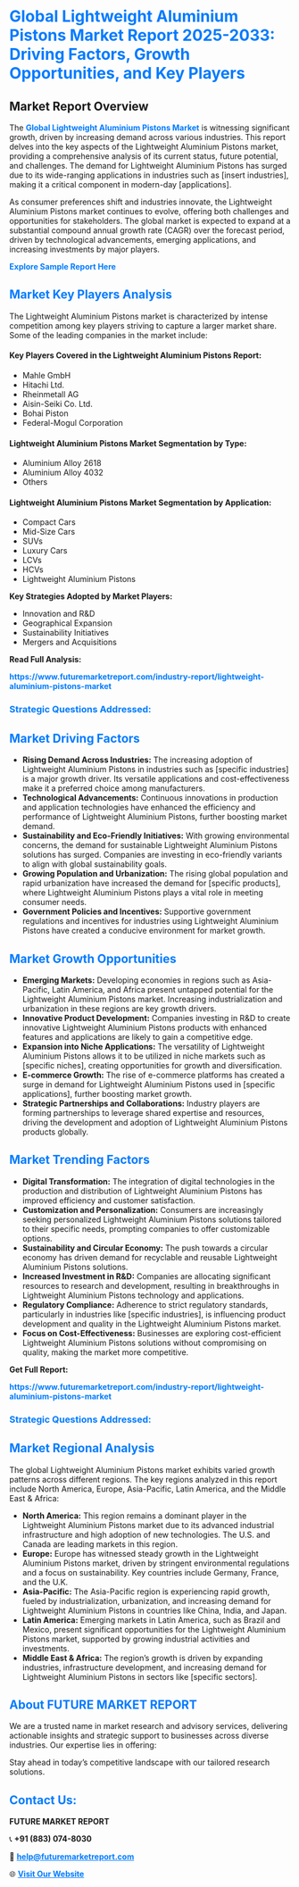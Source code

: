<h1 style="color: #007BFF;">Global Lightweight Aluminium Pistons Market Report 2025-2033: Driving Factors, Growth Opportunities, and Key Players</h1>

<section id="overview">
<h2>Market Report Overview</h2>
<p>The <a href="https://www.futuremarketreport.com/industry-report/lightweight-aluminium-pistons-market" style="color: #007BFF; text-decoration: none;"><strong>Global Lightweight Aluminium Pistons Market</strong></a> is witnessing significant growth, driven by increasing demand across various industries. This report delves into the key aspects of the Lightweight Aluminium Pistons market, providing a comprehensive analysis of its current status, future potential, and challenges. The demand for Lightweight Aluminium Pistons has surged due to its wide-ranging applications in industries such as [insert industries], making it a critical component in modern-day [applications].</p>
<p>As consumer preferences shift and industries innovate, the Lightweight Aluminium Pistons market continues to evolve, offering both challenges and opportunities for stakeholders. The global market is expected to expand at a substantial compound annual growth rate (CAGR) over the forecast period, driven by technological advancements, emerging applications, and increasing investments by major players.</p>
</section>

<section id="overview">
<p><a href="https://www.futuremarketreport.com/request-sample/reportId=125977" style="color: #007BFF; text-decoration: none;"><strong>Explore Sample Report Here</strong></a></p>
</section>

<section id="key-players">
<h2 style="color: #007BFF;">Market Key Players Analysis</h2>
<p>The Lightweight Aluminium Pistons market is characterized by intense competition among key players striving to capture a larger market share. Some of the leading companies in the market include:</p>
<h4>Key Players Covered in the Lightweight Aluminium Pistons Report:</h4>
<ul><li>Mahle GmbH</li><li>Hitachi Ltd.</li><li>Rheinmetall AG</li><li>Aisin-Seiki Co. Ltd.</li><li>Bohai Piston</li><li>Federal-Mogul Corporation</li></ul>
<h4>Lightweight Aluminium Pistons Market Segmentation by Type:</h4>
<ul><li>Aluminium Alloy 2618</li><li>Aluminium Alloy 4032</li><li>Others</li></ul>

<h4>Lightweight Aluminium Pistons Market Segmentation by Application:</h4>
<ul><li>Compact Cars</li><li>Mid-Size Cars</li><li>SUVs</li><li>Luxury Cars</li><li>LCVs</li><li>HCVs</li><li>Lightweight Aluminium Pistons</li></ul>
<p><strong>Key Strategies Adopted by Market Players:</strong></p>
<ul>
<li>Innovation and R&D</li>
<li>Geographical Expansion</li>
<li>Sustainability Initiatives</li>
<li>Mergers and Acquisitions</li>
</ul>
</section>

<section>
<p><strong>Read Full Analysis: </strong></p><a href="https://www.futuremarketreport.com/industry-report/lightweight-aluminium-pistons-market" style="color: #007BFF; text-decoration: none;"><strong>https://www.futuremarketreport.com/industry-report/lightweight-aluminium-pistons-market</strong></a>
<h3 style="color: #007BFF;">Strategic Questions Addressed:</h3>
</section>

<section id="driving-factors">
<h2 style="color: #007BFF;">Market Driving Factors</h2>
<ul>
<li><strong>Rising Demand Across Industries:</strong> The increasing adoption of Lightweight Aluminium Pistons in industries such as [specific industries] is a major growth driver. Its versatile applications and cost-effectiveness make it a preferred choice among manufacturers.</li>
<li><strong>Technological Advancements:</strong> Continuous innovations in production and application technologies have enhanced the efficiency and performance of Lightweight Aluminium Pistons, further boosting market demand.</li>
<li><strong>Sustainability and Eco-Friendly Initiatives:</strong> With growing environmental concerns, the demand for sustainable Lightweight Aluminium Pistons solutions has surged. Companies are investing in eco-friendly variants to align with global sustainability goals.</li>
<li><strong>Growing Population and Urbanization:</strong> The rising global population and rapid urbanization have increased the demand for [specific products], where Lightweight Aluminium Pistons plays a vital role in meeting consumer needs.</li>
<li><strong>Government Policies and Incentives:</strong> Supportive government regulations and incentives for industries using Lightweight Aluminium Pistons have created a conducive environment for market growth.</li>
</ul>
</section>

<section id="growth-opportunities">
<h2 style="color: #007BFF;">Market Growth Opportunities</h2>
<ul>
<li><strong>Emerging Markets:</strong> Developing economies in regions such as Asia-Pacific, Latin America, and Africa present untapped potential for the Lightweight Aluminium Pistons market. Increasing industrialization and urbanization in these regions are key growth drivers.</li>
<li><strong>Innovative Product Development:</strong> Companies investing in R&D to create innovative Lightweight Aluminium Pistons products with enhanced features and applications are likely to gain a competitive edge.</li>
<li><strong>Expansion into Niche Applications:</strong> The versatility of Lightweight Aluminium Pistons allows it to be utilized in niche markets such as [specific niches], creating opportunities for growth and diversification.</li>
<li><strong>E-commerce Growth:</strong> The rise of e-commerce platforms has created a surge in demand for Lightweight Aluminium Pistons used in [specific applications], further boosting market growth.</li>
<li><strong>Strategic Partnerships and Collaborations:</strong> Industry players are forming partnerships to leverage shared expertise and resources, driving the development and adoption of Lightweight Aluminium Pistons products globally.</li>
</ul>
</section>

<section id="trending-factors">
<h2 style="color: #007BFF;">Market Trending Factors</h2>
<ul>
<li><strong>Digital Transformation:</strong> The integration of digital technologies in the production and distribution of Lightweight Aluminium Pistons has improved efficiency and customer satisfaction.</li>
<li><strong>Customization and Personalization:</strong> Consumers are increasingly seeking personalized Lightweight Aluminium Pistons solutions tailored to their specific needs, prompting companies to offer customizable options.</li>
<li><strong>Sustainability and Circular Economy:</strong> The push towards a circular economy has driven demand for recyclable and reusable Lightweight Aluminium Pistons solutions.</li>
<li><strong>Increased Investment in R&D:</strong> Companies are allocating significant resources to research and development, resulting in breakthroughs in Lightweight Aluminium Pistons technology and applications.</li>
<li><strong>Regulatory Compliance:</strong> Adherence to strict regulatory standards, particularly in industries like [specific industries], is influencing product development and quality in the Lightweight Aluminium Pistons market.</li>
<li><strong>Focus on Cost-Effectiveness:</strong> Businesses are exploring cost-efficient Lightweight Aluminium Pistons solutions without compromising on quality, making the market more competitive.</li>
</ul>
</section>

<section>
<p><strong>Get Full Report: </strong></p><a href="https://www.futuremarketreport.com/industry-report/lightweight-aluminium-pistons-market" style="color: #007BFF; text-decoration: none;"><strong>https://www.futuremarketreport.com/industry-report/lightweight-aluminium-pistons-market</strong></a>
<h3 style="color: #007BFF;">Strategic Questions Addressed:</h3>
</section>


<section id="regional-analysis">
<h2 style="color: #007BFF;">Market Regional Analysis</h2>
<p>The global Lightweight Aluminium Pistons market exhibits varied growth patterns across different regions. The key regions analyzed in this report include North America, Europe, Asia-Pacific, Latin America, and the Middle East & Africa:</p>
<ul>
<li><strong>North America:</strong> This region remains a dominant player in the Lightweight Aluminium Pistons market due to its advanced industrial infrastructure and high adoption of new technologies. The U.S. and Canada are leading markets in this region.</li>
<li><strong>Europe:</strong> Europe has witnessed steady growth in the Lightweight Aluminium Pistons market, driven by stringent environmental regulations and a focus on sustainability. Key countries include Germany, France, and the U.K.</li>
<li><strong>Asia-Pacific:</strong> The Asia-Pacific region is experiencing rapid growth, fueled by industrialization, urbanization, and increasing demand for Lightweight Aluminium Pistons in countries like China, India, and Japan.</li>
<li><strong>Latin America:</strong> Emerging markets in Latin America, such as Brazil and Mexico, present significant opportunities for the Lightweight Aluminium Pistons market, supported by growing industrial activities and investments.</li>
<li><strong>Middle East & Africa:</strong> The region’s growth is driven by expanding industries, infrastructure development, and increasing demand for Lightweight Aluminium Pistons in sectors like [specific sectors].</li>
</ul>
</section>

<footer>
<h2 style="color: #007BFF;">About FUTURE MARKET REPORT</h2>
<p>We are a trusted name in market research and advisory services, delivering actionable insights and strategic support to businesses across diverse industries. Our expertise lies in offering:</p>

<p>Stay ahead in today’s competitive landscape with our tailored research solutions.</p>

<h2 style="color: #007BFF;">Contact Us:</h2>
<p><strong>FUTURE MARKET REPORT</strong></p>
<p>📞 <strong>+91 (883) 074-8030</strong></p>
<p>📧 <strong><a href="mailto:help@futuremarketreport.com" style="color: #007BFF;">help@futuremarketreport.com</a></strong></p>
<p>🌐 <strong><a href="https://www.futuremarketreport.com/" style="color: #007BFF;">Visit Our Website</a></strong></p>
</footer>